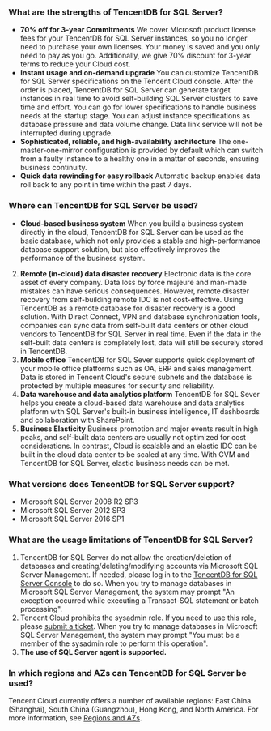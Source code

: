 ### What are the strengths of TencentDB for SQL Server?
- **70% off for 3-year Commitments**
We cover Microsoft product license fees for your TencentDB for SQL Server instances, so you no longer need to purchase your own licenses. Your money is saved and you only need to pay as you go. Additionally, we give 70% discount for 3-year terms to reduce your Cloud cost.
- **Instant usage and on-demand upgrade**
You can customize TencentDB for SQL Server specifications on the Tencent Cloud console. After the order is placed, TencentDB for SQL Server can generate target instances in real time to avoid self-building SQL Server clusters to save time and effort. You can go for lower specifications to handle business needs at the startup stage. You can adjust instance specifications as database pressure and data volume change. Data link service will not be interrupted during upgrade.
- **Sophisticated, reliable, and high-availability architecture**
The one-master-one-mirror configuration is provided by default which can switch from a faulty instance to a healthy one in a matter of seconds, ensuring business continuity.
- **Quick data rewinding for easy rollback**
Automatic backup enables data roll back to any point in time within the past 7 days.

### Where can TencentDB for SQL Server be used?
- **Cloud-based business system**
When you build a business system directly in the cloud, TencentDB for SQL Server can be used as the basic database, which not only provides a stable and high-performance database support solution, but also effectively improves the performance of the business system.
2. **Remote (in-cloud) data disaster recovery**
Electronic data is the core asset of every company. Data loss by force majeure and man-made mistakes can have serious consequences. However, remote disaster recovery from self-building remote IDC is not cost-effective. Using TencentDB as a remote database for disaster recovery is a good solution.
With Direct Connect, VPN and database synchronization tools, companies can sync data from self-built data centers or other cloud vendors to TencentDB for SQL Server in real time. Even if the data in the self-built data centers is completely lost, data will still be securely stored in TencentDB.
3. **Mobile office**
TencentDB for SQL Sever supports quick deployment of your mobile office platforms such as OA, ERP and sales management. Data is stored in Tencent Cloud's secure subnets and the database is protected by multiple measures for security and reliability.
4. **Data warehouse and data analytics platform**
TencentDB for SQL Sever helps you create a cloud-based data warehouse and data analytics platform with SQL Server's built-in business intelligence, IT dashboards and collaboration with SharePoint.
5. **Business Elasticity**
Business promotion and major events result in high peaks, and self-built data centers are usually not optimized for cost considerations. In contrast, Cloud is scalable and an elastic IDC can be built in the cloud data center to be scaled at any time. With CVM and TencentDB for SQL Server, elastic business needs can be met.

### What versions does TencentDB for SQL Server support?
- Microsoft SQL Server 2008 R2 SP3
- Microsoft SQL Server 2012 SP3
- Microsoft SQL Server 2016 SP1

### What are the usage limitations of TencentDB for SQL Server?
1. TencentDB for SQL Server do not allow the creation/deletion of databases and creating/deleting/modifying accounts via Microsoft SQL Server Management. If needed, please log in to the [TencentDB for SQL Server Console](https://console.cloud.tencent.com/sqlserver) to do so.
When you try to manage databases in Microsoft SQL Server Management, the system may prompt "An exception occurred while executing a Transact-SQL statement or batch processing".
2. Tencent Cloud prohibits the sysadmin role. If you need to use this role, please [submit a ticket](https://console.cloud.tencent.com/workorder/category).
When you try to manage databases in Microsoft SQL Server Management, the system may prompt "You must be a member of the sysadmin role to perform this operation".
3. **The use of SQL Server agent is supported.**

### In which regions and AZs can TencentDB for SQL Server be used?
Tencent Cloud currently offers a number of available regions: East China (Shanghai), South China (Guangzhou), Hong Kong, and North America. For more information, see [Regions and AZs](https://intl.cloud.tencent.com/document/product/238/7520).

